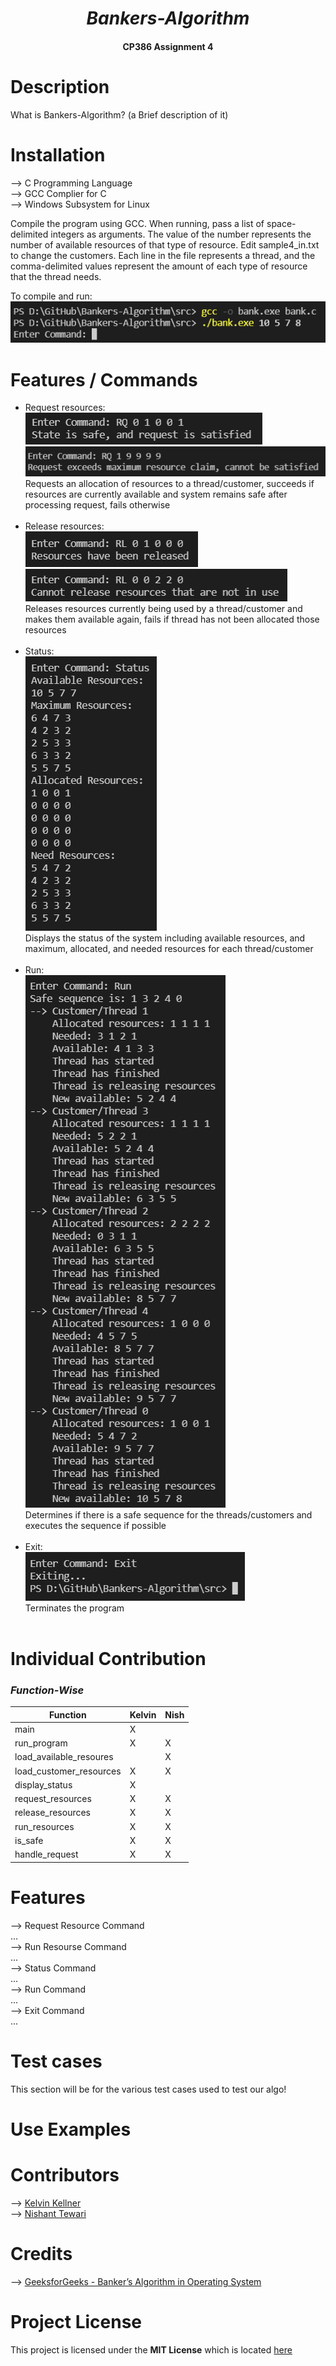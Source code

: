 _<h1 align= "center">Bankers-Algorithm</h1>_

<h4 align= "center">CP386 Assignment 4</h4>

# Description

What is Bankers-Algorithm? (a Brief description of it)

# Installation

--> C Programming Language<br/>
--> GCC Complier for C<br/>
--> Windows Subsystem for Linux<br/>

Compile the program using GCC. When running, pass a list of space-delimited integers as arguments.
The value of the number represents the number of available resources of that type of resource.
Edit sample4_in.txt to change the customers. Each line in the file represents a thread,
and the comma-delimited values represent the amount of each type of resource that the thread needs.

To compile and run:<br/>
<img src="./img/ss_1.png" alt="screenshot of compiling and running the program" /><br/>

# Features / Commands

- Request resources:<br/>
  <img src="./img/ss_2.png" alt="screenshot of requesting resources successfully" /><br/>
  <img src="./img/ss_3.png" alt="screenshot of request for resources failing" /><br/>
  Requests an allocation of resources to a thread/customer, succeeds if resources are currently available and system remains safe after processing request, fails otherwise<br/>
  <br/>
- Release resources:<br/>
  <img src="./img/ss_4.png" alt="screenshot of releasing resources successfully" /><br/>
  <img src="./img/ss_5.png" alt="screenshot of request to release resources failing" /><br/>
  Releases resources currently being used by a thread/customer and makes them available again, fails if thread has not been allocated those resources<br/>
  <br/>
- Status:<br/>
  <img src="./img/ss_6.png" alt="screenshot of displaying status of the system" /><br/>
  Displays the status of the system including available resources, and maximum, allocated, and needed resources for each thread/customer<br/>
  <br/>
- Run:<br/>
  <img src="./img/ss_7.png" alt="screenshot of running the processes" /><br/>
  Determines if there is a safe sequence for the threads/customers and executes the sequence if possible<br/>
  <br/>
- Exit:<br/>
  <img src="./img/ss_8.png" alt="screenshot of exiting the program" /><br/>
  Terminates the program<br/>
  <br/>

# Individual Contribution

### _Function-Wise_

| Function                | Kelvin  | Nish  |
| ----------------------- | ------  | ----- |
| main                    |    X    |       |
| run_program             |    X    |   X   |
| load_available_resoures |         |   X   |
| load_customer_resources |    X    |   X   |
| display_status          |    X    |       |
| request_resources       |    X    |   X   |
| release_resources       |    X    |   X   |
| run_resources           |    X    |   X   |
| is_safe                 |    X    |   X   |
| handle_request          |    X    |   X   |

# Features
--> Request Resource Command <br/>
    ... <br/>
--> Run Resourse Command <br/>
    ... <br/>
--> Status Command <br/>
    ... <br/>
--> Run Command <br/>
    ... <br/>
--> Exit Command <br/>
    ... <br/>
# Test cases

This section will be for the various test cases used to test our algo! 

# Use Examples

# Contributors

--> [Kelvin Kellner](https://github.com/kelvinkellner)<br/>
--> [Nishant Tewari](https://github.com/XSilviaX)<br/>

# Credits

--> [GeeksforGeeks - Banker’s Algorithm in Operating System](https://www.geeksforgeeks.org/bankers-algorithm-in-operating-system-2/)<br/>

# Project License

This project is licensed under the **MIT License** which is located [here](https://github.com/kelvinkellner/Bankers-Algorithm/blob/51cdac26b261e5d1328c41437b065f31d17f4da9/LICENSE)
